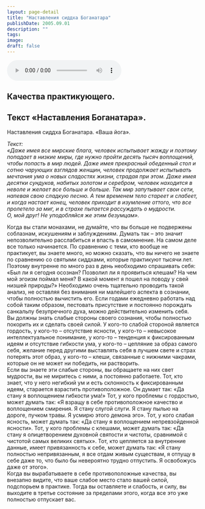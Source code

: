 ```yaml
---
layout: page-detail
title: "Наставления сиддха Боганатара"
publishDate: 2005.09.01
description: ""
tags:
image:
draft: false
---
```


<audio title="2005.09.01 - Наставления сиддха Боганатара.mp3" src="https://filer-api.advayta.org/v1.0/public/files/73230" controls=""></audio>

## **Качества практикующего.**
## **Текст «Наставления Боганатара».**
 Наставления сиддха Боганатара. «Ваша йога».   
  
_Текст:_   
_«Даже имея все мирские блага, человек испытывает жажду и поэтому попадает в низкие миры, где нужно пройти десять тысяч воплощений, чтобы попасть в мир людей. Даже имея прекрасный обеденный стол и сотню чарующих взглядов женщин, человек продолжает испытывать мечтания ума о новых сладостях жизни, страдая при этом. Даже имея десятки сундуков, набитых золотом и серебром, человек находится в неволе и желает все больше и больше. Так мир запутывает свои сети, напевая свою сладкую песню. А тем временем тело стареет и слабеет, и когда настает конец, человек приходит в изумление оттого, что все пролетело за миг, и в страхе пытается рассуждать о мудрости._   
_О, мой друг! Не уподобляйся же этим безумцам»._   

 Когда вы стали монахами, не думайте, что вы больше не подвержены соблазнам, искушениям и заблуждениям. Думать так – это значит непозволительно расслабиться и впасть в самомнение. На самом деле все только начинается. По сравнению с теми, кто вообще не практикует, вы знаете много, но можно сказать, что вы ничего не знаете по сравнению со святыми сиддхами, которые практикуют тысячи лет. Поэтому внутренне по много раз в день необходимо спрашивать себя: «Был ли я сегодня осознан? Позволил ли я проявиться клешам? На чем мой эгоизм поймал меня? В какой момент я пошел на поводу у свей низшей природы?» Необходимо очень тщательно проводить такой анализ, не оставляя без внимания ни малейшего аспекта в сознании, чтобы полностью вычистить его. Если годами ежедневно работать над собой таким образом, пестовать присутствие и постоянно порождать санкальпу безупречного духа, можно действительно изменить себя.   
 Вы должны знать слабые стороны своего сознания, чтобы полностью покорить их и сделать своей силой. У кого-то слабой стороной является гордость, у кого-то – отсутствие ясности, у кого-то – невысокое интеллектуальное понимание, у кого-то – тенденция к фиксированным идеям и отсутствие гибкости ума, у кого-то – цепляние за образ самого себя, желание перед другими выставлять себя в лучшем свете и страх потерять этот образ, у кого-то – клеши, связанные с нижними чакрами, которые он не может ни победить, ни растворить.   
 Если вы знаете эти слабые стороны, вы обращаете на них свет мудрости, вы не миритесь с ними, а постоянно работаете. Тот, кто знает, что у него негибкий ум и есть склонность к фиксированным идеям, старается взрастить противоположное. Он думает так: «Да стану я воплощением гибкости ума!» Тот, у кого проблемы с гордостью, может думать так: «Я взращу в себе противоположное качество и воплощением смирения. Я стану слугой слуги. Я стану пылью на дороге, пучком травы. Я усмирю этого демона эго». Тот, у кого слабая ясность, может думать так: «Да стану я воплощением непревзойденной ясности». Тот, у кого проблемы с клешами, может думать так: «Да стану я олицетворением духовной святости и чистоты, сравнимой с чистотой самых великих святых». Тот, кто цепляется за внутренние данные, имеет привязанность к себе, может думать так: «Я стану полностью непривязанным, я все отдам живым существам, я отпущу в себе даже то, что было бы невероятно трудно отпустить. Я освобожусь даже от этого».   
 Когда вы вырабатываете в себе противоположные качества, вы внезапно видите, что ваше слабое место стало вашей силой, подспорьем в практике. Тогда вы оставляете и слабость, и силу, вы выходите в третье состояние за пределами этого, когда все это уже полностью отпускает вас.   
  
  
